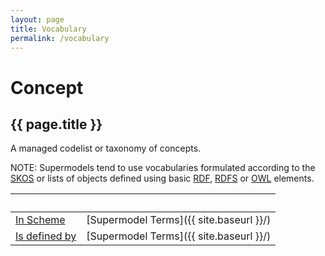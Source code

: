 ```yaml
---
layout: page
title: Vocabulary
permalink: /vocabulary
---
```

# Concept

## {{ page.title }}

A managed codelist or taxonomy of concepts.

NOTE: Supermodels tend to use vocabularies formulated according to the [SKOS](https://www.w3.org/TR/skos-reference/) or lists of objects defined using basic [RDF](http://www.w3.org/TR/rdf11-concepts/), [RDFS](https://www.w3.org/TR/rdf-schema/) or [OWL](https://www.w3.org/TR/owl2-overview/) elements.

&nbsp; | &nbsp; 
--- | ---
[In Scheme](https://www.w3.org/2009/08/skos-reference/skos.html#inScheme) | [Supermodel Terms]({{ site.baseurl }}/)
[Is defined by](https://www.w3.org/TR/rdf-schema/#h4_ch_isdefinedby) | [Supermodel Terms]({{ site.baseurl }}/)
